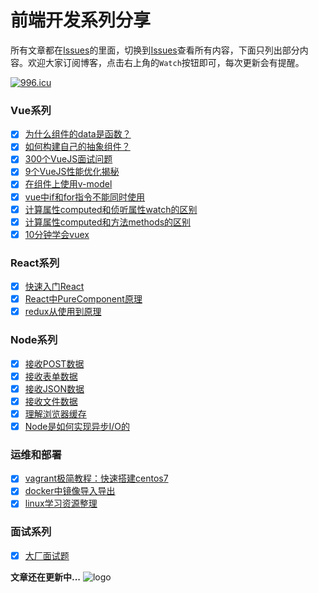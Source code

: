 # 前端开发系列分享
所有文章都在[Issues](https://github.com/wuxianqiang/blog/issues)的里面，切换到[Issues](https://github.com/wuxianqiang/blog/issues)查看所有内容，下面只列出部分内容。欢迎大家订阅博客，点击右上角的`Watch`按钮即可，每次更新会有提醒。

[![996.icu](https://img.shields.io/badge/link-996.icu-red.svg)](https://996.icu)

### Vue系列
* [x] [为什么组件的data是函数？](https://github.com/wuxianqiang/blog/issues/120)
* [x] [如何构建自己的抽象组件？](https://github.com/wuxianqiang/blog/issues/119)
* [x] [300个VueJS面试问题](https://github.com/sudheerj/vuejs-interview-questions)
* [x] [9个VueJS性能优化揭秘](https://slides.com/akryum/vueconfus-2019#/3)
* [x] [在组件上使用v-model](https://github.com/wuxianqiang/blog/issues/127)
* [x] [vue中if和for指令不能同时使用](https://github.com/wuxianqiang/blog/issues/128)
* [x] [计算属性computed和侦听属性watch的区别](https://github.com/wuxianqiang/blog/issues/147)
* [x] [计算属性computed和方法methods的区别](https://github.com/wuxianqiang/blog/issues/146)
* [x] [10分钟学会vuex](https://github.com/wuxianqiang/blog/issues/161)

### React系列
* [x] [快速入门React](https://github.com/wuxianqiang/blog/issues/159)
* [x] [React中PureComponent原理](https://github.com/wuxianqiang/blog/issues/160)
* [x] [redux从使用到原理](https://github.com/wuxianqiang/blog/issues/165)

### Node系列

* [x] [接收POST数据](https://github.com/wuxianqiang/blog/issues/122)
* [x] [接收表单数据](https://github.com/wuxianqiang/blog/issues/123)
* [x] [接收JSON数据](https://github.com/wuxianqiang/blog/issues/124)
* [x] [接收文件数据](https://github.com/wuxianqiang/blog/issues/125)
* [x] [理解浏览器缓存](https://github.com/wuxianqiang/blog/issues/121)
* [x] [Node是如何实现异步I/O的](https://github.com/wuxianqiang/blog/issues/156)

### 运维和部署
* [x] [vagrant极简教程：快速搭建centos7](https://www.cnblogs.com/wuxianqiang/p/10615201.html)
* [x] [docker中镜像导入导出](https://github.com/wuxianqiang/blog/issues/139)
* [x] [linux学习资源整理](https://github.com/jaywcjlove/linux-command#linux%E5%AD%A6%E4%B9%A0%E8%B5%84%E6%BA%90%E6%95%B4%E7%90%86)

### 面试系列
* [x] [大厂面试题](https://github.com/wuxianqiang/blog/issues/106)

**文章还在更新中...**
![logo](https://img-blog.csdnimg.cn/20190602090952566.png?x-oss-process=image/watermark,type_ZmFuZ3poZW5naGVpdGk,shadow_10,text_aHR0cHM6Ly9ibG9nLmNzZG4ubmV0L3d1X3hpYW5xaWFuZw==,size_16,color_FFFFFF,t_70)
